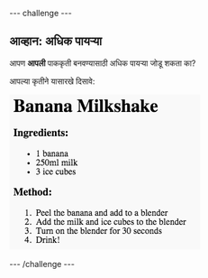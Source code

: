 --- challenge ---

## आव्हान: अधिक पायऱ्या

आपण **आपली** पाककृती बनवण्यासाठी अधिक पायऱ्या जोडू शकता का?

आपल्या कृतीने यासारखे दिसावे:

![स्क्रीनशॉट](images/recipe-more-method.png)

--- /challenge ---